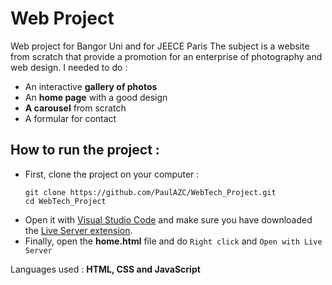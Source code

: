# Web Project
 Web project for Bangor Uni and for JEECE Paris
 The subject is a website from scratch that provide a promotion for an enterprise of photography and web design.
 I needed to do : 
 - An interactive **gallery of photos**
 - An **home page** with a good design
 - **A carousel** from scratch
 - A formular for contact
 
 ## How to run the project : 
 * First, clone the project on your computer :
   ```
   git clone https://github.com/PaulAZC/WebTech_Project.git
   cd WebTech_Project
   ```
 * Open it with [Visual Studio Code](https://code.visualstudio.com/download) and make sure you have downloaded the [Live Server extension](https://marketplace.visualstudio.com/items?itemName=ritwickdey.LiveServer).
 * Finally, open the **home.html** file and do ```Right click``` and ```Open with Live Server``` 
 
 Languages used : **HTML, CSS and JavaScript**
 
 
